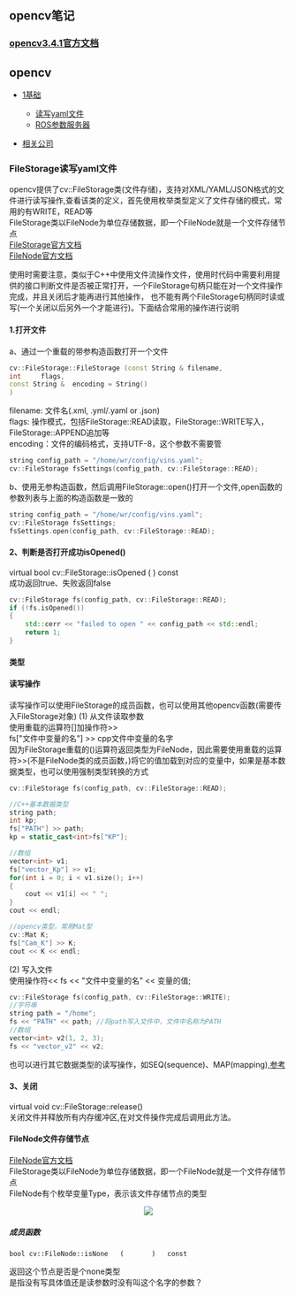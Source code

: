 
## opencv笔记  

### [opencv3.4.1官方文档](https://docs.opencv.org/3.4.1/d2/d75/namespacecv.html)

## opencv  
* [1基础](#1基础)
  * [读写yaml文件](#读写yaml文件)
  * [ROS参数服务器](#ROS参数服务器)

* [相关公司](#相关公司)  



### FileStorage读写yaml文件  
opencv提供了cv::FileStorage类(文件存储)，支持对XML/YAML/JSON格式的文件进行读写操作,查看该类的定义，首先使用枚举类型定义了文件存储的模式，常用的有WRITE，READ等  
FileStorage类以FileNode为单位存储数据，即一个FileNode就是一个文件存储节点  
[FileStorage官方文档](https://docs.opencv.org/3.4.1/da/d56/classcv_1_1FileStorage.html)  
[FileNode官方文档](https://docs.opencv.org/3.4.1/de/dd9/classcv_1_1FileNode.html)  
   
使用时需要注意，类似于C++中使用文件流操作文件，使用时代码中需要利用提供的接口判断文件是否被正常打开，一个FileStorage句柄只能在对一个文件操作完成，并且关闭后才能再进行其他操作，
也不能有两个FileStorage句柄同时读或写(一个关闭以后另外一个才能进行)。下面结合常用的操作进行说明  
#### 1.打开文件  
a、通过一个重载的带参构造函数打开一个文件  
```cpp
cv::FileStorage::FileStorage (const String & filename,
int 	flags,
const String & 	encoding = String() 
)	
```
filename: 文件名(.xml, .yml/.yaml or .json)  
flags: 操作模式，包括FileStorage::READ读取，FileStorage::WRITE写入，FileStorage::APPEND追加等  
encoding：文件的编码格式，支持UTF-8，这个参数不需要管  
```cpp
string config_path = "/home/wr/config/vins.yaml";
cv::FileStorage fsSettings(config_path, cv::FileStorage::READ);
```
b、使用无参构造函数，然后调用FileStorage::open()打开一个文件,open函数的参数列表与上面的构造函数是一致的
```cpp
string config_path = "/home/wr/config/vins.yaml";
cv::FileStorage fsSettings;
fsSettings.open(config_path, cv::FileStorage::READ);
```

#### 2、判断是否打开成功isOpened()  
virtual bool cv::FileStorage::isOpened	(		)	const  
成功返回true、失败返回false
```cpp
cv::FileStorage fs(config_path, cv::FileStorage::READ);
if (!fs.isOpened())
{
    std::cerr << "failed to open " << config_path << std::endl;
    return 1;
}
```  

#### 类型

#### 读写操作  
读写操作可以使用FileStorage的成员函数，也可以使用其他opencv函数(需要传入FileStorage对象)
(1) 从文件读取参数    
使用重载的运算符[]加操作符>>  
fs["文件中变量的名"] >> cpp文件中变量的名字  
因为FileStorage重载的()运算符返回类型为FileNode，因此需要使用重载的运算符>>(不是FileNode类的成员函数，)将它的值加载到对应的变量中，如果是基本数据类型，也可以使用强制类型转换的方式
```cpp
cv::FileStorage fs(config_path, cv::FileStorage::READ);

//C++基本数据类型
string path;
int kp;
fs["PATH"] >> path;
kp = static_cast<int>fs["KP"];

//数组
vector<int> v1;
fs["vector_Kp"] >> v1;
for(int i = 0; i < v1.size(); i++)
{
    cout << v1[i] << " ";
}
cout << endl;

//opencv类型，常用Mat型
cv::Mat K;
fs["Cam_K"] >> K;
cout << K << endl;
```  
(2) 写入文件  
使用操作符<<   fs << "文件中变量的名" << 变量的值;
```cpp
cv::FileStorage fs(config_path, cv::FileStorage::WRITE);
//字符串
string path = "/home";  
fs << "PATH" << path; //将path写入文件中，文件中名称为PATH
//数组
vector<int> v2(1, 2, 3);
fs << "vector_v2" << v2;
```  
也可以进行其它数据类型的读写操作，如SEQ(sequence)、MAP(mapping),[参考](https://blog.csdn.net/sandalphon4869/article/details/104020330?utm_medium=distribute.pc_relevant.none-task-blog-2~default~baidujs_title~default-0.control&spm=1001.2101.3001.4242)


#### 3、关闭
virtual void cv::FileStorage::release()  
关闭文件并释放所有内存缓冲区,在对文件操作完成后调用此方法。  


#### FileNode文件存储节点  
[FileNode官方文档](https://docs.opencv.org/3.4.1/de/dd9/classcv_1_1FileNode.html)  
FileStorage类以FileNode为单位存储数据，即一个FileNode就是一个文件存储节点  
FileNode有个枚举变量Type，表示该文件存储节点的类型    
<p align="center"><img src="https://user-images.githubusercontent.com/58176267/132356808-8eb75eff-5cb2-45c7-b8af-ad3e1934bf3d.png"></p>  

##### 成员函数

    bool cv::FileNode::isNone	(		)	const
返回这个节点是否是个none类型  
是指没有写具体值还是读参数时没有叫这个名字的参数？






